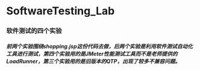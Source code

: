 # SoftwareTesting_Lab
### 软件测试的四个实验
##### 前两个实验围绕shopping.jsp这份代码去做，后两个实验是利用软件测试自动化工具进行测试，第四个实验用的是JMeter性能测试工具而不是老师提供的LoadRunner，第三个实验用的是旧版本的QTP，出现了较多不兼容问题。
